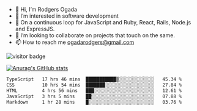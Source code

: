 - 👋 Hi, I’m Rodgers Ogada
- 👀 I’m interested in software development
- 🌱 On a continuous loop for JavaScript and Ruby, React, Rails, Node.js and ExpressJS.
- 💞️ I’m looking to collaborate on projects that touch on the same.
- 📫 How to reach me ogadarodgers@gmail.com

![visitor badge](https://visitor-badge.glitch.me/badge?page_id=ogada-otieno.visitor-badge)

[![Anurag's GitHub stats](https://github-readme-stats.vercel.app/api?username=ogada-otieno)](https://github.com/anuraghazra/github-readme-stats) 
<!--START_SECTION:waka-->

```txt
TypeScript   17 hrs 46 mins  ███████████▒░░░░░░░░░░░░░   45.34 %
CSS          10 hrs 54 mins  ███████░░░░░░░░░░░░░░░░░░   27.84 %
HTML         4 hrs 56 mins   ███░░░░░░░░░░░░░░░░░░░░░░   12.61 %
JavaScript   3 hrs 5 mins    ██░░░░░░░░░░░░░░░░░░░░░░░   07.88 %
Markdown     1 hr 28 mins    █░░░░░░░░░░░░░░░░░░░░░░░░   03.76 %
```

<!--END_SECTION:waka-->

<!---
ogada-otieno/ogada-otieno is a ✨ special ✨ repository because its `README.md` (this file) appears on your GitHub profile.
You can click the Preview link to take a look at your changes.
--->
